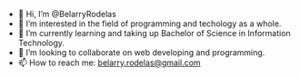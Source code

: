  - 👋 Hi, I’m @BelarryRodelas
- 👀 I’m interested in the field of programming and techology as a whole.
- 🌱 I’m currently learning and taking up Bachelor of Science in Information Technology.
- 💞️ I’m looking to collaborate on web developing and programming.
- 📫 How to reach me: belarry.rodelas@gmail.com

<!---
BelarryRodelas/BelarryRodelas is a ✨ special ✨ repository because its `README.md` (this file) appears on your GitHub profile.
You can click the Preview link to take a look at your changes.
--->
